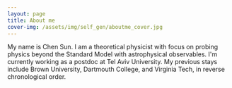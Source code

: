 ```yaml
---
layout: page
title: About me
cover-img: /assets/img/self_gen/aboutme_cover.jpg
---
```


My name is Chen Sun. I am a theoretical physicist with focus on probing physics beyond the Standard Model with astrophysical observables. I'm currently working as a postdoc at Tel Aviv University. My previous stays include Brown University, Dartmouth College, and Virginia Tech, in reverse chronological order. 
